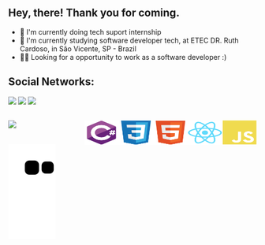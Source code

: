 ## Hey, there! Thank you for coming.

- 🔭 I'm currently doing tech suport internship
- 🌱 I'm currently studying software developer tech, at ETEC DR. Ruth Cardoso, in São Vicente, SP - Brazil 
- 🧑‍💼 Looking for a opportunity to work as a software developer :)

<div> 

## Social Networks:


  <a href="mailto:pedrovitorcoelho@outlook.com" target="_blank"><img src="https://img.shields.io/badge/Microsoft_Outlook-0078D4?style=for-the-badge&logo=microsoft-outlook&logoColor=white" target="_blank"></a>
  <a href="https://www.linkedin.com/in/pedrovitorcoelho" target="_blank"><img src="https://img.shields.io/badge/-LinkedIn-%230077B5?style=for-the-badge&logo=linkedin&logoColor=white" target="_blank"></a> 
  <a href="https://instagram.com/pedrovitor___?igshid=YmMyMTA2M2Y=" target="_blank"><img src="https://img.shields.io/badge/-Instagram-%23E4405F?style=for-the-badge&logo=instagram&logoColor=white" target="_blank"></a>
 
</div>

##


<div style="display: inline_block">
  <a href="https://github.com/pedrovitorcoelho">
  <img left="left" height="180em" src="https://github-readme-stats.vercel.app/api?username=pedrovitorcoelho&show_icons=true&theme=dark&include_all_commits=true&count_private=true&title_color=008000"/>
  
  <img align="right" alt="Pedro-Js" height="50" width="70" src="https://raw.githubusercontent.com/devicons/devicon/master/icons/javascript/javascript-plain.svg">
  <img align="right" alt="Pedro-React" height="50" width="70" src="https://raw.githubusercontent.com/devicons/devicon/master/icons/react/react-original.svg">
  <img align="right" alt="Pedro-HTML" height="50" width="70" src="https://raw.githubusercontent.com/devicons/devicon/master/icons/html5/html5-original.svg">
  <img align="right" alt="Pedro-CSS" height="50" width="70" src="https://raw.githubusercontent.com/devicons/devicon/master/icons/css3/css3-original.svg">
  <img align="right" alt="Pedro-Csharp" height="50" width="70" src="https://raw.githubusercontent.com/devicons/devicon/master/icons/csharp/csharp-original.svg">
  
  
</div> 
  

##
  
<div>

  ![Snake animation](https://github.com/pedrovitorcoelho/pedrovitorcoelho/blob/output/github-contribution-grid-snake.svg)
  
</div>

  
  
